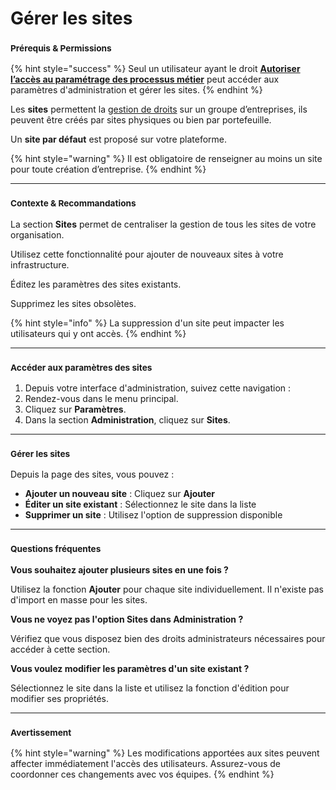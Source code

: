 # Gérer les sites

### <sup>**Prérequis & Permissions**</sup>

{% hint style="success" %}
Seul un utilisateur ayant le droit [**Autoriser l’accès au paramétrage des processus métier**](detail-des-droits.md) peut accéder aux paramètres d'administration et gérer les sites.
{% endhint %}

Les **sites** permettent la [gestion de droits](gerer-les-profils-de-droits.md) sur un groupe d’entreprises, ils peuvent être créés par sites physiques ou bien par portefeuille.

Un **site par défaut** est proposé sur votre plateforme.

{% hint style="warning" %}
Il est obligatoire de renseigner au moins un site pour toute création d’entreprise.
{% endhint %}

***

### <sup>**Contexte & Recommandations**</sup>

La section **Sites** permet de centraliser la gestion de tous les sites de votre organisation.

Utilisez cette fonctionnalité pour ajouter de nouveaux sites à votre infrastructure.

Éditez les paramètres des sites existants.

Supprimez les sites obsolètes.

{% hint style="info" %}
La suppression d'un site peut impacter les utilisateurs qui y ont accès.
{% endhint %}

***

### <sup>**Accéder aux paramètres des sites**</sup>

1. Depuis votre interface d'administration, suivez cette navigation :
2. Rendez-vous dans le menu principal.
3. Cliquez sur **Paramètres**.
4. Dans la section **Administration**, cliquez sur **Sites**.

***

### <sup>**Gérer les sites**</sup>

Depuis la page des sites, vous pouvez :

* **Ajouter un nouveau site** : Cliquez sur **Ajouter**
* **Éditer un site existant** : Sélectionnez le site dans la liste
* **Supprimer un site** : Utilisez l'option de suppression disponible

***

### <sup>**Questions fréquentes**</sup>

**Vous souhaitez ajouter plusieurs sites en une fois ?**

Utilisez la fonction **Ajouter** pour chaque site individuellement. Il n'existe pas d'import en masse pour les sites.

**Vous ne voyez pas l'option Sites dans Administration ?**

Vérifiez que vous disposez bien des droits administrateurs nécessaires pour accéder à cette section.

**Vous voulez modifier les paramètres d'un site existant ?**

Sélectionnez le site dans la liste et utilisez la fonction d'édition pour modifier ses propriétés.

***

### <sup>**Avertissement**</sup>

{% hint style="warning" %}
Les modifications apportées aux sites peuvent affecter immédiatement l'accès des utilisateurs. Assurez-vous de coordonner ces changements avec vos équipes.
{% endhint %}
